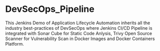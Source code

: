 # DevSecOps_Pipeline

This Jenkins Demo of Application Lifecycle Automation inherits all the industry best-practices of DevSecOps where Jenkins CI/CD Pipeline is integrated with Sonar Cube for Static Code Anlysis, Trivy Open Source Scanner for Vulnerability Scan in Docker Images and Docker Containers Platform.
